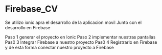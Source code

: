 # Firebase_CV

Se utilizo ionic apra el desarrollo de la aplicacion movil
Junto con el desarrollo en Firebase

Paso 1 generar el proyecto en Ionic
Paso 2 implementar nuestras pantallas
Pas0 3 Integrar Firebase a nuestro proyecto 
Pas0 4 Registrarlo en Firebase y de esta forma conectar nuestro proyecto a Firebase 
